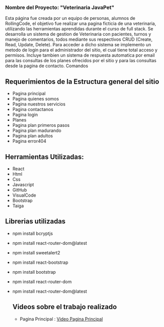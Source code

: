
### Nombre del Proyecto: "Veterinaria JavaPet"

Esta página fue creada por un equipo de personas, alumnos de RollingCode, el objetivo fue realizar una pagina ficticia de una veterinaria, 
utilizando las herramientas aprendidas durante el curso de full stack.
Se desarrolla un sistema de gestion de Veterinaria con pacientes, turnos y manejo de comentarios, todos mediante sus respectivos CRUD (Create, Read, Update, Delete). 
Para acceder a dicho sistema se implemento un metodo de login para el administrador del sitio, el cual tiene total acceso y permisos.
Incluye tambien un sistema de respuesta automatica por email para las consultas de los planes ofrecidos por el sitio y para las consultas desde la pagina de contacto.
Comandos

## Requerimientos de la Estructura general del sitio
- Pagina principal
- Pagina quienes somos
- Pagina nuestros servicios
- Pagina contactanos
- Pagina login
- Planes
-   Pagina plan primeros pasos
-   Pagina plan madurando
-   Pagina plan adultos
- Pagina error404

## Herramientas Utilizadas:

- React
- Html
- Css
- Javascript
- GitHub
- VisualCode
- Bootstrap
- Taiga 

## Librerias utilizadas

- npm install bcryptjs
- npm install react-router-dom@latest
- npm install sweetalert2
- npm install react-bootstrap 
- npm install bootstrap
- npm install react-router-dom
- npm install react-router-dom@latest

  ## Videos sobre el trabajo realizado
  - Pagina Principal :
[Video Pagina Principal](https://youtu.be/bCk5Yqvvips)

  

## 
